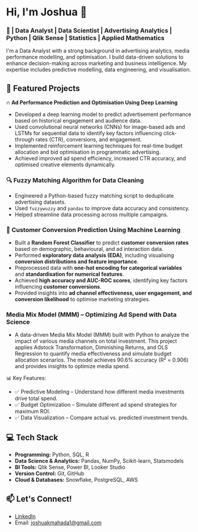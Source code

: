 

# Hi, I'm Joshua 👋

### 🚀 | Data Analyst | Data Scientist | Advertising Analytics | Python | Qlik Sense | Statistics | Applied Mathematics

I'm a Data Analyst with a strong background in advertising analytics, media performance modelling, and optimisation. I build data-driven solutions to enhance decision-making across marketing and business intelligence. My expertise includes predictive modelling, data engineering, and visualisation.

## 📂 Featured Projects

🔥 **Ad Performance Prediction and Optimisation Using Deep Learning**

- Developed a deep learning model to predict advertisement performance based on historical engagement and audience data.
- Used convolutional neural networks (CNNs) for image-based ads and LSTMs for sequential data to identify key factors influencing click-through rates (CTR), conversions, and engagement.
- Implemented reinforcement learning techniques for real-time budget allocation and bid optimisation in programmatic advertising.
- Achieved improved ad spend efficiency, increased CTR accuracy, and optimised creative elements dynamically.


### 🔍 Fuzzy Matching Algorithm for Data Cleaning

- Engineered a Python-based fuzzy matching script to deduplicate advertising datasets.
- Used `fuzzywuzzy` and `pandas` to improve data accuracy and consistency.
- Helped streamline data processing across multiple campaigns.

### 🎯 **Customer Conversion Prediction Using Machine Learning**  
- Built a **Random Forest Classifier** to predict **customer conversion rates** based on demographic, behavioural, and ad interaction data.  
- Performed **exploratory data analysis (EDA)**, including visualising **conversion distributions and feature importance**.  
- Preprocessed data with **one-hot encoding for categorical variables** and **standardisation for numerical features**.  
- Achieved **high accuracy and AUC-ROC scores**, identifying key factors influencing **customer conversions**.  
- Provided insights into **ad channel effectiveness, user engagement, and conversion likelihood** to optimise marketing strategies.

### Media Mix Model (MMM) – Optimizing Ad Spend with Data Science
- A data-driven Media Mix Model (MMM) built with Python to analyze the impact of various media channels on total investment. This project applies Adstock Transformation, Diminishing Returns, and OLS Regression to quantify media effectiveness and simulate budget allocation scenarios. The model achieves 90.6% accuracy (R² = 0.906) and provides insights to optimize media spend.

📊 Key Features:
- ✅ Predictive Modeling – Understand how different media investments drive total spend.
- ✅ Budget Optimization – Simulate different ad spend strategies for maximum ROI.
- ✅ Data Visualization – Compare actual vs. predicted investment trends.

  

## 💻 Tech Stack
- **Programming:** Python, SQL, R
- **Data Science & Analytics:** Pandas, NumPy, Scikit-learn, Statsmodels
- **BI Tools:** Qlik Sense, Power BI, Looker Studio
- **Version Control:** Git, GitHub
- **Cloud & Databases:** Snowflake, PostgreSQL, AWS

## 📫 Let's Connect!
- [LinkedIn](https://www.linkedin.com/in/joshua-mahada/)
- Email: joshuakmahada1@gmail.com
